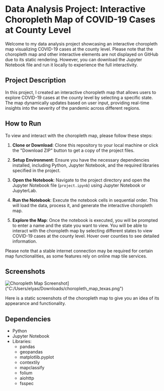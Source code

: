 # Data Analysis Project: Interactive Choropleth Map of COVID-19 Cases at County Level

Welcome to my data analysis project showcasing an interactive choropleth map visualizing COVID-19 cases at the county level. Please note that the choropleth map and other interactive elements are not displayed on GitHub due to its static rendering. However, you can download the Jupyter Notebook file and run it locally to experience the full interactivity.

## Project Description
In this project, I created an interactive choropleth map that allows users to explore COVID-19 cases at the county level by selecting a specific state. The map dynamically updates based on user input, providing real-time insights into the severity of the pandemic across different regions.

## How to Run
To view and interact with the choropleth map, please follow these steps:

1. **Clone or Download**: Clone this repository to your local machine or click the "Download ZIP" button to get a copy of the project files.

2. **Setup Environment**: Ensure you have the necessary dependencies installed, including Python, Jupyter Notebook, and the required libraries specified in the project.

3. **Open the Notebook**: Navigate to the project directory and open the Jupyter Notebook file (`project.ipynb`) using Jupyter Notebook or JupyterLab.

4. **Run the Notebook**: Execute the notebook cells in sequential order. This will load the data, process it, and generate the interactive choropleth map.

5. **Explore the Map**: Once the notebook is executed, you will be prompted to enter a name and the state you want to view. You will be able to interact with the choropleth map by selecting different states to view COVID-19 cases at the county level. Hover over counties to see detailed information.

Please note that a stable internet connection may be required for certain map functionalities, as some features rely on online map tile services.

## Screenshots
![Choropleth Map Screenshot]("C:/Users/elyas/Downloads/choropleth_map_texas.png")]("C:/Users/elyas/Downloads/choropleth_map_texas.png")

Here is a static screenshots of the choropleth map to give you an idea of its appearance and functionality.
## Dependencies
- Python 
- Jupyter Notebook 
- Libraries:
  - pandas
  - geopandas
  - matplotlib.pyplot
  - contextily
  - mapclassify
  - folium
  - aiohttp
  - fsspec
